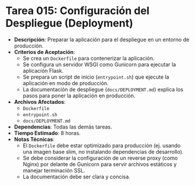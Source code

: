 # Tarea 015: Configuración del Despliegue (Deployment)

- **Descripción**: Preparar la aplicación para el despliegue en un entorno de producción.
- **Criterios de Aceptación**:
  - Se crea un `Dockerfile` para contenerizar la aplicación.
  - Se configura un servidor WSGI como Gunicorn para ejecutar la aplicación Flask.
  - Se prepara un script de inicio (`entrypoint.sh`) que ejecute la aplicación en modo de producción.
  - La documentación de despliegue (`docs/DEPLOYMENT.md`) explica los pasos para poner la aplicación en producción.
- **Archivos Afectados**:
  - `Dockerfile`
  - `entrypoint.sh`
  - `docs/DEPLOYMENT.md`
- **Dependencias**: Todas las demás tareas.
- **Tiempo Estimado**: 8 horas.
- **Notas Técnicas**:
  - El `Dockerfile` debe estar optimizado para producción (ej. usando una imagen base slim, no instalando dependencias de desarrollo).
  - Se debe considerar la configuración de un reverse proxy (como Nginx) por delante de Gunicorn para servir archivos estáticos y manejar terminación SSL.
  - La documentación debe ser clara y concisa. 